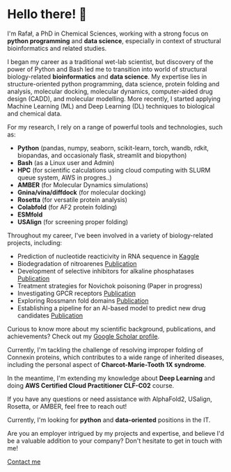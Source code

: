 # Hello there! 👋
I'm Rafał, a PhD in Chemical Sciences, working with a strong focus on **python programming** and **data science**, especially in context of structural bioinformatics and related studies.

I began my career as a traditional wet-lab scientist, but discovery of the power of Python and Bash led me to transition into world of structural biology-related **bioinformatics** and **data science**. My expertise lies in structure-oriented python programming, data science, protein folding and analysis, molecular docking, molecular dynamics, computer-aided drug design (CADD), and molecular modelling. More recently, I started applying Machine Learning (ML) and Deep Learning (DL) techniques to biological and chemical data.

For my research, I rely on a range of powerful tools and technologies, such as:

- **Python** (pandas, numpy, seaborn, scikit-learn, torch, wandb, rdkit, biopandas, and occasionaly flask, streamlit and biopython)
- **Bash** (as a Linux user and Admin)
- **HPC** (for scientific calculations using cloud computing with SLURM queue system, AWS in progres..)
- **AMBER** (for Molecular Dynamics simulations)
- **Gnina/vina/diffdock** (for molecular docking)
- **Rosetta** (for versatile protein analysis)
- **Colabfold** (for AF2 protein folding)
- **ESMfold**
- **USAlign** (for screening proper folding)

Throughout my career, I've been involved in a variety of biology-related projects, including:

- Prediction of nucleotide reacticivity in RNA sequence in [Kaggle](https://www.kaggle.com/competitions/stanford-ribonanza-rna-folding/overview)
- Biodegradation of nitroarenes [Publication](https://www.mdpi.com/2227-9717/9/1/105?About=Link)
- Development of selective inhibitors for alkaline phosphatases [Publication](https://www.sciencedirect.com/science/article/abs/pii/S1093326320305908)
- Treatment strategies for Novichok poisoning (Paper in progress)
- Investigating GPCR receptors [Publication](https://pubs.rsc.org/en/content/articlelanding/2023/FO/D2FO03412C)
- Exploring Rossmann fold domains [Publication](https://academic.oup.com/bib/article/23/1/bbab371/6375059)
- Establishing a pipeline for an AI-based model to predict new drug candidates [Publication](https://www.tandfonline.com/doi/abs/10.1080/07391102.2021.1898474)

Curious to know more about my scientific background, publications, and achievements? Check out my [Google Scholar profile](https://scholar.google.com/citations?user=KE99D40AAAAJ&hl=pl).

Currently, I'm tackling the challenge of resolving improper folding of Connexin proteins, which contributes to a wide range of inherited diseases, including the personal aspect of **Charcot-Marie-Tooth 1X syndrome**.

In the meantime, I'm extending my knowledge about **Deep Learning** and doing **AWS Certified Cloud Practitioner CLF-C02** course.

If you have any questions or need assistance with AlphaFold2, USalign, Rosetta, or AMBER, feel free to reach out!

Currently, I'm looking for **python** and **data-oriented** positions in the IT.

Are you an employer intrigued by my projects and expertise, and believe I'd be a valuable addition to your company? Don't hesitate to get in touch with me!

[Contact me](mailto:rafal.madaj@protonmail.com)


<!--
**Rmadeye/Rmadeye** is a ✨ _special_ ✨ repository because its `README.md` (this file) appears on your GitHub profile.

Here are some ideas to get you started:

- 🔭 I’m currently working on ...
- 🌱 I’m currently learning ...
- 👯 I’m looking to collaborate on ...
- 🤔 I’m looking for help with ...
- 💬 Ask me about ...
- 📫 How to reach me: ...
- 😄 Pronouns: ...
- ⚡ Fun fact: ...
-->
